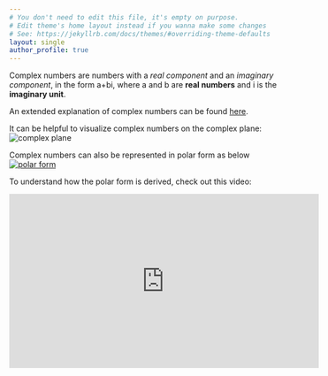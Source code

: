 ```yaml
---
# You don't need to edit this file, it's empty on purpose.
# Edit theme's home layout instead if you wanna make some changes
# See: https://jekyllrb.com/docs/themes/#overriding-theme-defaults
layout: single
author_profile: true
---
```


Complex numbers are numbers with a *real component* and an *imaginary component*, in the form a+bi, where a and b are **real numbers** and i is the **imaginary unit**.

An extended explanation of complex numbers can be found [here](https://en.wikipedia.org/wiki/Complex_number).

It can be helpful to visualize complex numbers on the complex plane:
![complex plane](https://upload.wikimedia.org/wikipedia/commons/5/5d/Imaginarynumber2.PNG)

Complex numbers can also be represented in polar form as below
[![polar form](https://upload.wikimedia.org/wikipedia/commons/thumb/7/71/Euler%27s_formula.svg/250px-Euler%27s_formula.svg.png)](https://en.wikipedia.org/wiki/Polar_coordinate_system)

To understand how the polar form is derived, check out this video:
<iframe width="560" height="315" src="https://www.youtube.com/embed/lFT2hwsCMls?si=XLJKBa_SXol_bQ_D" title="YouTube video player" frameborder="0" allow="accelerometer; autoplay; clipboard-write; encrypted-media; gyroscope; picture-in-picture; web-share" referrerpolicy="strict-origin-when-cross-origin" allowfullscreen></iframe>

